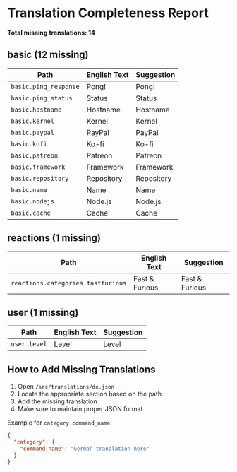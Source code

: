 # Translation Completeness Report

**Total missing translations: 14**

## basic (12 missing)

| Path | English Text | Suggestion |
|------|-------------|------------|
| `basic.ping_response` | Pong! | Pong! |
| `basic.ping_status` | Status | Status |
| `basic.hostname` | Hostname | Hostname |
| `basic.kernel` | Kernel | Kernel |
| `basic.paypal` | PayPal | PayPal |
| `basic.kofi` | Ko-fi | Ko-fi |
| `basic.patreon` | Patreon | Patreon |
| `basic.framework` | Framework | Framework |
| `basic.repository` | Repository | Repository |
| `basic.name` | Name | Name |
| `basic.nodejs` | Node.js | Node.js |
| `basic.cache` | Cache | Cache |

## reactions (1 missing)

| Path | English Text | Suggestion |
|------|-------------|------------|
| `reactions.categories.fastfurious` | Fast & Furious | Fast & Furious |

## user (1 missing)

| Path | English Text | Suggestion |
|------|-------------|------------|
| `user.level` | Level | Level |

## How to Add Missing Translations

1. Open `/src/translations/de.json`
2. Locate the appropriate section based on the path
3. Add the missing translation
4. Make sure to maintain proper JSON format

Example for `category.command_name`:
```json
{
  "category": {
    "command_name": "German translation here"
  }
}
```

